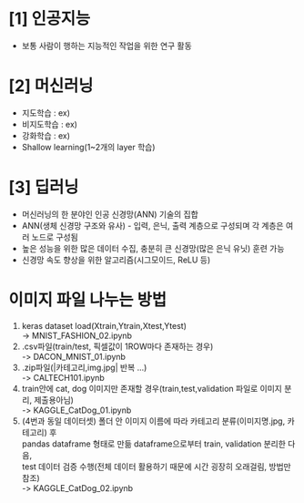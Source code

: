# [1] 인공지능
  - 보통 사람이 행하는 지능적인 작업을 위한 연구 활동
  
# [2] 머신러닝
  - 지도학습 : 
  ex)
  - 비지도학습 : 
  ex)
  - 강화학습 : 
  ex)
  - Shallow learning(1~2개의 layer 학습)

# [3] 딥러닝
  - 머신러닝의 한 분야인 인공 신경망(ANN) 기술의 집합
  - ANN(생체 신경망 구조와 유사) - 입력, 은닉, 출력 계층으로 구성되며 각 계층은 여러 노드로 구성됨
  - 높은 성능을 위한 많은 데이터 수집, 충분히 큰 신경망(많은 은닉 유닛) 훈련 가능
  - 신경망 속도 향상을 위한 알고리즘(시그모이드, ReLU 등) 


# 이미지 파일 나누는 방법
1. keras dataset load(Xtrain,Ytrain,Xtest,Ytest)   
-> MNIST_FASHION_02.ipynb   
2. .csv파일(train/test, 픽셀값이 1ROW마다 존재하는 경우)   
-> DACON_MNIST_01.ipynb   
3. .zip파일(|카테고리,img.jpg| 반복 ...)   
-> CALTECH101.ipynb    
4. train안에 cat, dog 이미지만 존재할 경우(train,test,validation 파일로 이미지 분리, 제출용아님)      
-> KAGGLE_CatDog_01.ipynb   
5. (4번과 동일 데이터셋) 폴더 안 이미지 이름에 따라 카테고리 분류(이미지명.jpg, 카테고리) 후       
pandas dataframe 형태로 만듦 dataframe으로부터 train, validation 분리한 다음,      
test 데이터 검증 수행(전체 데이터 활용하기 때문에 시간 굉장히 오래걸림, 방법만 참조)      
-> KAGGLE_CatDog_02.ipynb    
